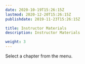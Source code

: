 ```yaml
---
date: 2020-10-19T15:26:15Z
lastmod: 2020-12-20T15:26:15Z 
publishdate: 2019-11-23T15:26:15Z

title: Instructor Materials
description: Instructor Materials

weight: 3
---
```


Select a chapter from the menu.
